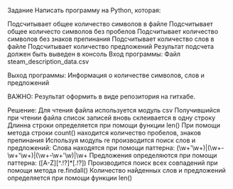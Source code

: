 Задание
Написать программу на Python, которая:

Подсчитывает общее количество символов в файле
Подсчитывает общее количесто символов без пробелов
Подсчитывает количество символов без знаков препинания
Подсчитывает количество слов в файле
Подсчитывает количество предложений
Результат подсчета должен быть выведен в консоль
Вход программы: Файл steam_description_data.csv

Выход программы: Информация о количестве символов, слов и предложений

ВАЖНО: Результат оформить в виде репозитория на гитхабе.

Решение:
Для чтения файла используется модуль csv
Получившийся при чтении файла список записей вновь склеивается в одну строку
Длинна строки определяется при помощи функции len()
При помощи метода строки count() находится количество пробелов, знаков препинания
Используя модуль re производится поиск слов и предложений:
Слова находятся при помощи паттерна: (\w+'\w+)|(\w+-\w+'\w+)|(\w+-\w+'\w)|\w+
Предложения определяются при помощи паттерна: ([A-Z][^\.!?]*[\.!?])
Производится поиск всех совпадений при помощи метода re.findall()
Количество найденных слов и предложений определяется при помощи функции len()
